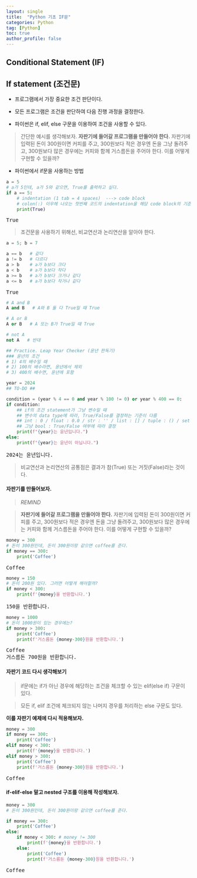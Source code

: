 ```yaml
---
layout: single
title:  "Python 기초 IF문"
categories: Python
tag: [Python]
toc: true
author_profile: false
---
```


<head>
  <style>
    table.dataframe {
      white-space: normal;
      width: 100%;
      height: 240px;
      display: block;
      overflow: auto;
      font-family: Arial, sans-serif;
      font-size: 0.9rem;
      line-height: 20px;
      text-align: center;
      border: 0px !important;
    }

    table.dataframe th {
      text-align: center;
      font-weight: bold;
      padding: 8px;
    }

    table.dataframe td {
      text-align: center;
      padding: 8px;
    }

    table.dataframe tr:hover {
      background: #b8d1f3; 
    }

    .output_prompt {
      overflow: auto;
      font-size: 0.9rem;
      line-height: 1.45;
      border-radius: 0.3rem;
      -webkit-overflow-scrolling: touch;
      padding: 0.8rem;
      margin-top: 0;
      margin-bottom: 15px;
      font: 1rem Consolas, "Liberation Mono", Menlo, Courier, monospace;
      color: $code-text-color;
      border: solid 1px $border-color;
      border-radius: 0.3rem;
      word-break: normal;
      white-space: pre;
    }

  .dataframe tbody tr th:only-of-type {
      vertical-align: middle;
  }

  .dataframe tbody tr th {
      vertical-align: top;
  }

  .dataframe thead th {
      text-align: center !important;
      padding: 8px;
  }

  .page__content p {
      margin: 0 0 0px !important;
  }

  .page__content p > strong {
    font-size: 0.8rem !important;
  }

  </style>
</head>


## Conditional Statement (IF)


## If statement (조건문)


- 프로그램에서 가장 중요한 조건 판단이다.





- 모든 프로그램은 조건을 판단하여 다음 진행 과정을 결정한다.





- 파이썬은 if, elif, else 구문을 이용하여 조건을 사용할 수 있다.


> 간단한 예시를 생각해보자. **자판기에 들어갈 프로그램을 만들어야 한다.** 자판기에 입력된 돈이 300원이면 커피를 주고, 300원보다 적은 경우엔 돈을 그냥 돌려주고, 300원보다 많은 경우에는 커피와 함께 거스름돈을 주어야 한다. 이를 어떻게 구현할 수 있을까?


- 파이썬에서 if문을 사용하는 방법



```python
a = 5
# a가 5인데, a가 5와 같으면, True를 출력하고 싶다.
if a == 5:
    # indentation (1 tab = 4 spaces)  ---> code block
    # colon(:) 이우헤 나오는 첫번째 코드의 indentation을 해당 code block의 기준으로 정함
    print(True)
```

<pre>
True
</pre>
> 조건문을 사용하기 위해선, 비교연산과 논리연산을 알아야 한다.



```python
a = 5; b = 7

a == b   # 같다
a != b   # 다르다
a > b    # a가 b보다 크다
a < b    # a가 b보다 작다
a >= b   # a가 b보다 크거나 같다
a <= b   # a가 b보다 작거나 같다
```

<pre>
True
</pre>

```python
# A and B
A and B   # A와 B 둘 다 True일 때 True

# A or B
A or B   # A 또는 B가 True일 때 True

# not A
not A   # 반대
```


```python
## Practice. Leap Year Checker (윤년 판독기)
### 윤년의 조건
# 1) 4의 배수일 때
# 2) 100의 배수라면, 윤년에서 제외
# 3) 400의 배수면, 윤년에 포함

year = 2024
## TO-DO ##

condition = (year % 4 == 0 and year % 100 != 0) or year % 400 == 0:
if condition:
	## if의 조건 statement가 그냥 변수일 때
	## 변수의 data type에 따라, True/False를 결정하는 기준이 다름
	## int : 0 / float : 0.0 / str : '' / list : [] / tuple : () / set : set() / dict : {}
	## 그냥 bool : True/False 여부에 따라 결정
	print(f"{year}는 윤년입니다.")
else:
	print(f"{year}는 윤년이 아닙니다.")
```

<pre>
2024는 윤년입니다.
</pre>
> 비교연산과 논리연산의 공통점은 결과가 참(True) 또는 거짓(False)라는 것이다.


#### 자판기를 만들어보자.


> *REMIND*



> **자판기에 들어갈 프로그램을 만들어야 한다.** 자판기에 입력된 돈이 300원이면 커피를 주고, 300원보다 적은 경우엔 돈을 그냥 돌려주고, 300원보다 많은 경우에는 커피와 함께 거스름돈을 주어야 한다. 이를 어떻게 구현할 수 있을까?



```python
money = 300
# 돈이 300원인데, 돈이 300원이랑 같으면 coffee를 준다.
if money == 300:
    print('Coffee')
```

<pre>
Coffee
</pre>

```python
money = 150
# 돈이 200원 있다. 그러면 어떻게 해야할까?
if money < 300:
    print(f'{money}을 반환합니다.')
```

<pre>
150을 반환합니다.
</pre>

```python
money = 1000
# 돈이 1000원이 있는 경우에는?
if money > 300:
    print('Coffee')
    print(f'거스름돈 {money-300}원을 반환합니다.')
```

<pre>
Coffee
거스름돈 700원을 반환합니다.
</pre>
#### 자판기 코드 다시 생각해보기



> if문에는 if가 아닌 경우에 해당하는 조건을 체크할 수 있는 elif(else if) 구문이 있다.



> 모든 if, elif 조건에 체크되지 않는 나머지 경우를 처리하는 else 구문도 있다.



**이를 자판기 예제에 다시 적용해보자.**



```python
money = 300
if money == 300:
    print('Coffee')
elif money < 300:
    print(f'{money}을 반환합니다.')
elif money > 300:
    print('Coffee')
    print(f'거스름돈 {money-300}원을 반환합니다.')
```

<pre>
Coffee
</pre>
#### if-elif-else 말고 nested 구조를 이용해 작성해보자. 



```python
money = 300
# 돈이 300원인데, 돈이 300원이랑 같으면 coffee를 준다.

if money == 300:
    print('Coffee')
else:
    if money < 300: # money != 300
        print(f'{money}을 반환합니다.')
    else:
        print('Coffee')
        print(f'거스름돈 {money-300}원을 반환합니다.')    
```

<pre>
Coffee
</pre>